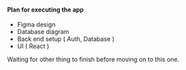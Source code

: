 #### Plan for executing the app


- Figma design
- Database diagram
- Back end setup ( Auth, Database )
- UI ( React ) 

Waiting for other thing to finish before moving on to this one.
